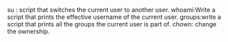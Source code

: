 su :  script that switches the current user to another user.
whoami:Write a script that prints the effective username of the current user.
groups:write a script that prints all the groups the current user is part of.
chown: change the ownership. 
